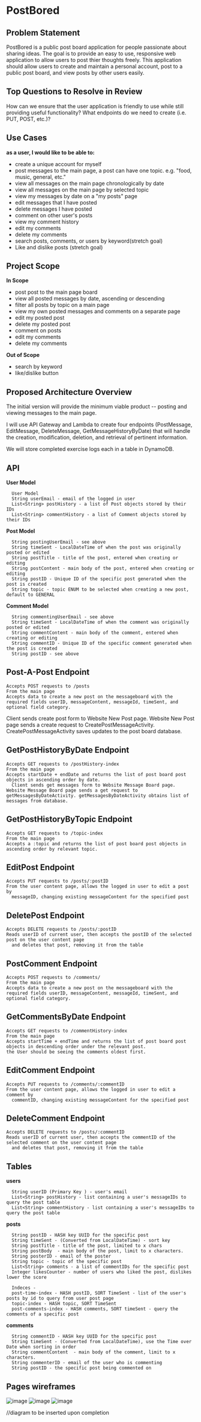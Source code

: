 # PostBored


 ## **Problem Statement**

   PostBored is a public post board application for people passionate about sharing ideas.
   The goal is to provide an easy to use, responsive web application to allow users to post thier thoughts freely.
   This application should allow users to create and maintain a personal account,
   post to a public post board, and view posts by other users easily.

 ## **Top Questions to Resolve in Review**

   How can we ensure that the user application is friendly to use while still providing useful functionality?
   What endpoints do we need to create (i.e. PUT, POST, etc.)?

## Use Cases

**as a user, I would like to be able to:**
- create a unique account for myself
- post messages to the main page, a post can have one topic. e.g. "food, music, general, etc."
- view all messages on the main page chronologically by date
- view all messages on the main page by selected topic
- view my messages by date on a "my posts" page
- edit messages that I have posted
- delete messages I have posted
- comment on other user's posts
- view my comment history
- edit my comments
- delete my comments
- search posts, comments, or users by keyword(stretch goal)
- Like and dislike posts (stretch goal)

## Project Scope

 **In Scope**

- post post to the main page board
- view all posted messages by date, ascending or descending
- filter all posts by topic on a main page
- view my own posted messages and comments on a separate page
- edit my posted post
- delete my posted post
- comment on posts
- edit my comments
- delete my comments

 **Out of Scope**

- search by keyword
- like/dislike button

## Proposed Architecture Overview

The initial version will provide the minimum viable product -- posting and viewing messages to the main page.

I will use API Gateway and Lambda to create four endpoints (PostMessage, EditMessage, DeleteMessage, GetMessageHistoryByDate) that will handle the creation, modification, deletion, and retrieval of pertinent information.

We will store completed exercise logs each in a table in DynamoDB.

## API

**User Model**

      User Model
      String userEmail - email of the logged in user
      List<String> postHistory - a list of Post objects stored by their IDs
      List<String> commentHistory - a list of Comment objects stored by their IDs

**Post Model**

      String postingUserEmail - see above
      String timeSent - LocalDateTime of when the post was originally posted or edited
      String postTitle - title of the post, entered when creating or editing 
      String postContent - main body of the post, entered when creating or editing
      String postID - Unique ID of the specific post generated when the post is created
      String topic - topic ENUM to be selected when creating a new post, default to GENERAL

**Comment Model**

      String commentingUserEmail - see above
      String timeSent - LocalDateTime of when the comment was originally posted or edited
      String commentContent - main body of the comment, entered when creating or editing
      String commentID - Unique ID of the specific comment generated when the post is created
      String postID - see above

## Post-A-Post Endpoint

    Accepts POST requests to /posts
    From the main page
    Accepts data to create a new post on the messageboard with the required fields userID, messageContent, messageId, timeSent, and optional field category.

Client sends create post form to Website New Post page. Website New Post page sends a create request to CreatePostMessageActivity. CreatePostMessageActivity saves updates to the post board database.

## GetPostHistoryByDate Endpoint

    Accepts GET requests to /postHistory-index
    From the main page
    Accepts startDate + endDate and returns the list of post board post objects in ascending order by date.
      Client sends get messages form to Website Message Board page. Website Message Board page sends a get request to getMessagesByDateActivity. getMessagesByDateActivity obtains list of messages from database.

## GetPostHistoryByTopic Endpoint

    Accepts GET requests to /topic-index
    From the main page
    Accepts a :topic and returns the list of post board post objects in ascending order by relevant topic.


## EditPost Endpoint

    Accepts PUT requests to /posts/:postID
    From the user content page, allows the logged in user to edit a post by
      messageID, changing existing messageContent for the specified post

## DeletePost Endpoint

    Accepts DELETE requests to /posts/:postID
    Reads userID of current user, then accepts the postID of the selected post on the user content page
      and deletes that post, removing it from the table

## PostComment Endpoint

    Accepts POST requests to /comments/
    From the main page
    Accepts data to create a new post on the messageboard with the required fields userID, messageContent, messageId, timeSent, and optional field category.

## GetCommentsByDate Endpoint

    Accepts GET requests to /commentHistory-index
    From the main page
    Accepts startTime + endTime and returns the list of post board post objects in descending order under the relevant post.
    the User should be seeing the comments oldest first.

## EditComment Endpoint

    Accepts PUT requests to /comments/:commentID
    From the user content page, allows the logged in user to edit a comment by
      commentID, changing existing messageContent for the specified post

## DeleteComment Endpoint

    Accepts DELETE requests to /posts/:commentID
    Reads userID of current user, then accepts the commentID of the selected comment on the user content page
      and deletes that post, removing it from the table


## Tables


   **users**

      String userID (Primary Key ) - user's email
      List<String> postHistory - list containing a user's messageIDs to query the post table
      List<String> commentHistory - list containing a user's messageIDs to query the post table

   **posts**
      
      String postID - HASH key UUID for the specific post
      String timeSent - (Converted from LocalDateTime) - sort key
      String postTitle - title of the post, limited to x chars
      String postBody  - main body of the post, limit to x characters.
      String posterID - email of the poster
      String topic - topic of the specific post
      List<String> comments - a list of commentIDs for the specific post
      Integer likesCounter - number of users who liked the post, dislikes lower the score

      Indeces -
      post-time-index - HASH postID, SORT TimeSent - list of the user's posts by id to query from user post page
      topic-index - HASH topic, SORT TimeSent
      post-comments-index - HASH comments, SORT timeSent - query the comments of a specific post

   **comments**
   
      String commentID - HASH key UUID for the specific post
      String timeSent - (Converted from LocalDateTime), use the Time over Date when sorting in order
      String commentContent  - main body of the comment, limit to x characters.
      String commenterID - email of the user who is commenting
      String postID - the specific post being commented on
     
      

## Pages wireframes

![image](https://github.com/ZG5991/postbored/assets/92684029/010d25de-e4dc-4366-ba00-eca5d4a99e8b)
![image](https://github.com/ZG5991/postbored/assets/92684029/7f00a3d1-a436-4e4a-94bc-9076b1bfae42)
![image](https://github.com/ZG5991/postbored/assets/92684029/d20b8fcd-7340-48bd-98af-be0a907e8d8e)

//diagram to be inserted upon completion
 
